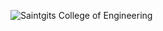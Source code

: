 ![Saintgits College of Engineering](https://media.glassdoor.com/l/1052742/saintgits-college-office.jpg)
